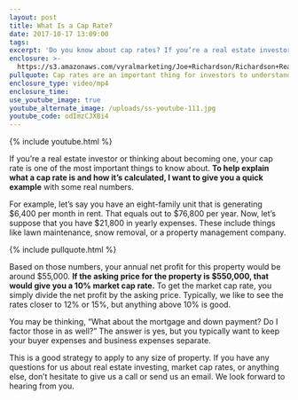 ```yaml
---
layout: post
title: What Is a Cap Rate?
date: 2017-10-17 13:09:00
tags:
excerpt: 'Do you know about cap rates? If you’re a real estate investor, you should.'
enclosure: >-
  https://s3.amazonaws.com/vyralmarketing/Joe+Richardson/Richardson+Real+Estate-+What+is+a+Cap+Rate%253F.mp4
pullquote: Cap rates are an important thing for investors to understand.
enclosure_type: video/mp4
enclosure_time:
use_youtube_image: true
youtube_alternate_image: /uploads/ss-youtube-111.jpg
youtube_code: odImzCJXBi4
---
```



{% include youtube.html %}

If you’re a real estate investor or thinking about becoming one, your cap rate is one of the most important things to know about. **To help explain what a cap rate is and how it’s calculated, I want to give you a quick example** with some real numbers.

For example, let’s say you have an eight-family unit that is generating $6,400 per month in rent. That equals out to $76,800 per year. Now, let’s suppose that you have $21,800 in yearly expenses. These include things like lawn maintenance, snow removal, or a property management company.

{% include pullquote.html %}

Based on those numbers, your annual net profit for this property would be around $55,000. **If the asking price for the property is $550,000, that would give you a 10% market cap rate.** To get the market cap rate, you simply divide the net profit by the asking price. Typically, we like to see the rates closer to 12% or 15%, but anything above 10% is good.

You may be thinking, “What about the mortgage and down payment? Do I factor those in as well?” The answer is yes, but you typically want to keep your buyer expenses and business expenses separate.

This is a good strategy to apply to any size of property. If you have any questions for us about real estate investing, market cap rates, or anything else, don’t hesitate to give us a call or send us an email. We look forward to hearing from you.